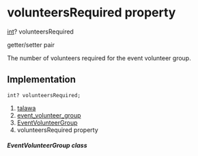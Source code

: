 
<div>

# volunteersRequired property

</div>


[int](https://api.flutter.dev/flutter/dart-core/int-class.html)?
volunteersRequired


getter/setter pair




The number of volunteers required for the event volunteer group.



## Implementation

``` language-dart
int? volunteersRequired;
```







1.  [talawa](../../index.md)
2.  [event_volunteer_group](../../models_events_event_volunteer_group/)
3.  [EventVolunteerGroup](../../models_events_event_volunteer_group/EventVolunteerGroup-class.md)
4.  volunteersRequired property

##### EventVolunteerGroup class







